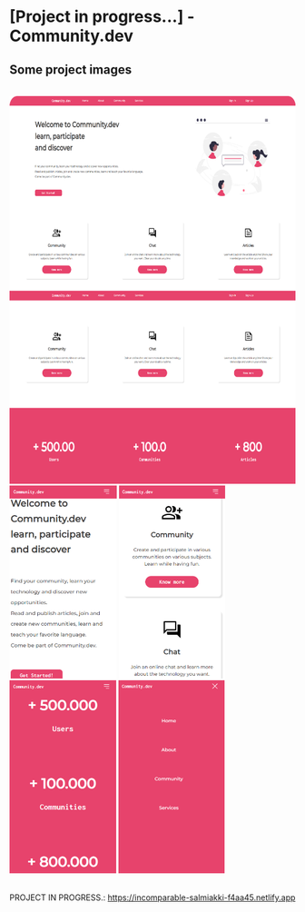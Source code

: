 <h1> [Project in progress...] - Community.dev </h1>

<h2> Some project images </h2>

<br>

<img src='./assets/imagesREADME/home-radius.png' style='height: 340px'>
<img src='./assets/imagesREADME/cards-numbers.png' style='height: 340px'>

<br>

<div>
    <img src='./assets/imagesREADME/home-responsive.png' style='height: 340px'>
    <img src='./assets/imagesREADME/communities.png' style='height: 340px'>
    <img src='./assets/imagesREADME/numbers-responsive.png' style='height: 340px'>
    <img src='./assets/imagesREADME/menu-expanded.png' style='height: 340px'>
</div>

<br>

PROJECT IN PROGRESS.: <a> https://incomparable-salmiakki-f4aa45.netlify.app </a>